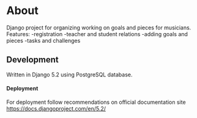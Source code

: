 # About
Django project for organizing working on goals and pieces for musicians.
Features:
-registration
-teacher and student relations
-adding goals and pieces
-tasks and challenges

## Development
Written in Django 5.2 using PostgreSQL database.

#### Deployment
For deployment follow recommendations on official documentation site https://docs.djangoproject.com/en/5.2/